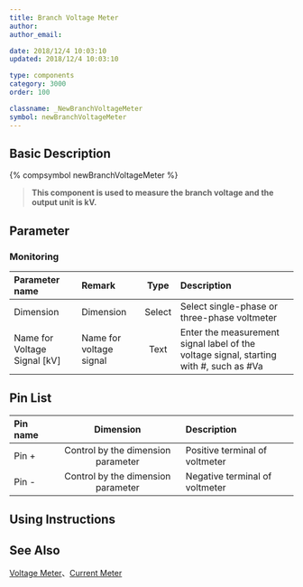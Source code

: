 ```yaml
---
title: Branch Voltage Meter
author: 
author_email:

date: 2018/12/4 10:03:10
updated: 2018/12/4 10:03:10

type: components
category: 3000
order: 100

classname: _NewBranchVoltageMeter
symbol: newBranchVoltageMeter
---
```

## Basic Description
{% compsymbol newBranchVoltageMeter %}

> **This component is used to measure the branch voltage and the output unit is kV.**

## Parameter
### Monitoring
| Parameter name | Remark | Type | Description |
| :--- | :--- | :--: | :--- |
| Dimension | Dimension | Select | Select single-phase or three-phase voltmeter |
| Name for Voltage Signal \[kV\] | Name for voltage signal | Text | Enter the measurement signal label of the voltage signal, starting with #, such as #Va |


## Pin List

| Pin name | Dimension | Description |
| :--- | :--:  | :--- |
| Pin + | Control by the dimension parameter | Positive terminal of voltmeter |
| Pin - | Control by the dimension parameter | Negative terminal of voltmeter |

## Using Instructions



## See Also

[Voltage Meter](comp_NewVoltageMeter.html)、[Current Meter](comp_NewCurrentMeter.html)
